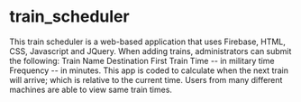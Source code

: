 # train_scheduler
This train scheduler is a web-based application that uses Firebase, HTML, CSS, Javascript and JQuery.
When adding trains, administrators can submit the following: Train Name Destination First Train Time -- in military time Frequency -- in minutes. This app is coded to calculate when the next train will arrive;  which is relative to the current time. Users from many different machines are able to view same train times.
